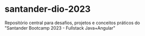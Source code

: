 # santander-dio-2023
Repositório central para desafios, projetos e conceitos práticos do "Santander Bootcamp 2023 - Fullstack Java+Angular"
